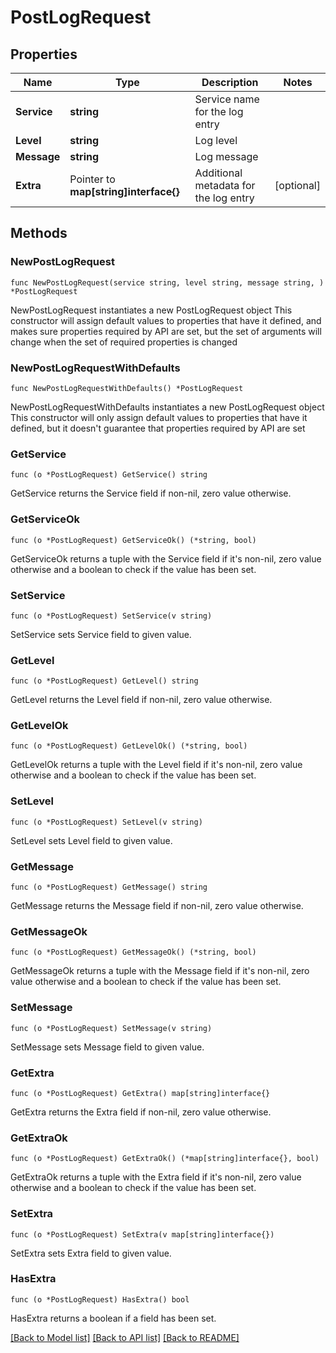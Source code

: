 # PostLogRequest

## Properties

Name | Type | Description | Notes
------------ | ------------- | ------------- | -------------
**Service** | **string** | Service name for the log entry | 
**Level** | **string** | Log level | 
**Message** | **string** | Log message | 
**Extra** | Pointer to **map[string]interface{}** | Additional metadata for the log entry | [optional] 

## Methods

### NewPostLogRequest

`func NewPostLogRequest(service string, level string, message string, ) *PostLogRequest`

NewPostLogRequest instantiates a new PostLogRequest object
This constructor will assign default values to properties that have it defined,
and makes sure properties required by API are set, but the set of arguments
will change when the set of required properties is changed

### NewPostLogRequestWithDefaults

`func NewPostLogRequestWithDefaults() *PostLogRequest`

NewPostLogRequestWithDefaults instantiates a new PostLogRequest object
This constructor will only assign default values to properties that have it defined,
but it doesn't guarantee that properties required by API are set

### GetService

`func (o *PostLogRequest) GetService() string`

GetService returns the Service field if non-nil, zero value otherwise.

### GetServiceOk

`func (o *PostLogRequest) GetServiceOk() (*string, bool)`

GetServiceOk returns a tuple with the Service field if it's non-nil, zero value otherwise
and a boolean to check if the value has been set.

### SetService

`func (o *PostLogRequest) SetService(v string)`

SetService sets Service field to given value.


### GetLevel

`func (o *PostLogRequest) GetLevel() string`

GetLevel returns the Level field if non-nil, zero value otherwise.

### GetLevelOk

`func (o *PostLogRequest) GetLevelOk() (*string, bool)`

GetLevelOk returns a tuple with the Level field if it's non-nil, zero value otherwise
and a boolean to check if the value has been set.

### SetLevel

`func (o *PostLogRequest) SetLevel(v string)`

SetLevel sets Level field to given value.


### GetMessage

`func (o *PostLogRequest) GetMessage() string`

GetMessage returns the Message field if non-nil, zero value otherwise.

### GetMessageOk

`func (o *PostLogRequest) GetMessageOk() (*string, bool)`

GetMessageOk returns a tuple with the Message field if it's non-nil, zero value otherwise
and a boolean to check if the value has been set.

### SetMessage

`func (o *PostLogRequest) SetMessage(v string)`

SetMessage sets Message field to given value.


### GetExtra

`func (o *PostLogRequest) GetExtra() map[string]interface{}`

GetExtra returns the Extra field if non-nil, zero value otherwise.

### GetExtraOk

`func (o *PostLogRequest) GetExtraOk() (*map[string]interface{}, bool)`

GetExtraOk returns a tuple with the Extra field if it's non-nil, zero value otherwise
and a boolean to check if the value has been set.

### SetExtra

`func (o *PostLogRequest) SetExtra(v map[string]interface{})`

SetExtra sets Extra field to given value.

### HasExtra

`func (o *PostLogRequest) HasExtra() bool`

HasExtra returns a boolean if a field has been set.


[[Back to Model list]](../README.md#documentation-for-models) [[Back to API list]](../README.md#documentation-for-api-endpoints) [[Back to README]](../README.md)


